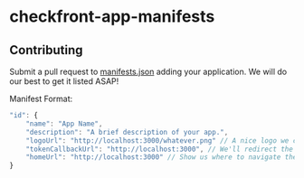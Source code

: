 # checkfront-app-manifests

## Contributing

Submit a pull request to [manifests.json](./manifests.json) adding your application. We will do our best to get it listed ASAP!

Manifest Format:

```js
"id": {
	"name": "App Name",
	"description": "A brief description of your app.",
	"logoUrl": "http://localhost:3000/whatever.png" // A nice logo we can show for your app
	"tokenCallbackUrl": "http://localhost:3000", // We'll redirect the user's browser to a URL of your choice along with API credentials
	"homeUrl": "http://localhost:3000" // Show us where to navigate the user to when they are looking to interact with your app
}
```

